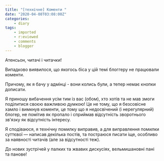 ```yaml
---
title: "[технічне] Коменти "
date: "2020-04-08T03:08:00Z"
categories:
    - diary
tags:
    - imported
    - r:eviewed
    - comments
    - blogger
---
```


Атенсьон, читачі і читачки!  

Випадково виявилося, що якогось біса у цій темі блоггеру не працювали коменти.  
<!--more-->
Причому, як я бачу у адмінці - вони колись були, а тепер немає кнопки дописати.

Я приношу вибачення усім тим із вас (обом), хто хотів та не мав змоги поділитися своєю важливою думкою! Це не тому, що я безсовісне хамло і вимкнув коменти, це тому що я недосвічений (і нерегулярний) блогер, не помітив як пропало і сприймав відсутність зворотнього зв'язку як відсутність інтересу.

Я сподіваюся, я технічну помилку виправив, а для виправлення помилки суттєвої — написав декілька постів, та постраюся писати іще, особливо за наявності читачів (але за відсутності теж).

До нових зустрічей у палких та жвавих дискусіях, вельмишановні пані та панове!
